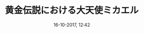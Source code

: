 ---
title: 黄金伝説における大天使ミカエル
menu: 黄金伝説
created: 04-10-2017, 12:15
date: 16-10-2017, 12:42
modified: 19-11-2017, 17:40
itempage: Article
taxonomy:
    category: [docs, ja]
content:
    items:
       '@taxonomy':
         category: [legende-doree, ja]
    order:
        by: default
        dir: asc
    limit: 1
    pagination: true
metadata:
   description: 'モン・サン＝ミシェルの歴史に関係する大天使ミカエルが出現するヤコブス・デ・ウォラギネが著わした黄金伝説（レゲンダ・アウレア）139章の文書の紹介する'
   keywords: '大天使ミカエル, 黄金伝説, 139章, モン・サン＝ミシェル, ヤコブス・デ・ヴォラギネ, レゲンダ・アウレア'
   image: legende-doree_700x883.jpg
   image_height: 700
   image_width: 883
   image_title: "大天使ミカエルの祝祭、ベリー公のいとも豪華なる時祷書"
   image_legend: "1411年~1416年の間ベリー公ジャン1世のためにランブール兄弟たちに制作された《ベリー公のいとも豪華なる時祷書》の《典礼年の時祷章》の部分から引用された現在65請求記号付きの史料としてシャンティイ城（フランス）のコンデ美術館の図書館に保管されていて、干潮のモン・サン＝ミシェルの上に大天使ミカエルと竜装の闘いが表わされている飾細密画。七人の天使たちがミニアチュアを囲んで、さまざまな銀色の雲から出るメダルのなかから場面をにている。下と左にあるそのなかの一人がベリー公の紋章を持っている。"
   'twitter:card' : summary
significantlinks: ["https://ja.wikipedia.org/wiki/モン・サン＝ミシェル", "https://ja.wikipedia.org/wiki/ミカエル", "https://ja.wikipedia.org/wiki/レゲンダ・アウレア", "https://ja.wikipedia.org/wiki/ヤコブス・デ・ウォラギネ", "https://ja.wikipedia.org/wiki/レゲンダ・アウレア"]
specialty: ["フランス歴史", "宗教", "聖書歴史", "信仰", "黄金伝説", "大天使ミカエル", "モン・サン＝ミシェル", "ヤコブス・デ・ヴォラギネ"]
shortcode-core:
   active: true
sitemap:
   changefreq: daily
   priority: 0.9
---